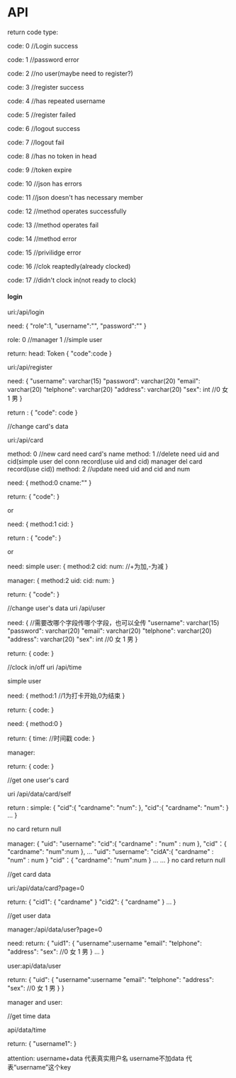 # API

return code type:

code: 0   //Login success

code: 1   //password error

code: 2   //no user(maybe need to register?)

code: 3   //register success

code: 4   //has repeated username

code: 5   //register failed

code: 6   //logout success

code: 7   //logout fail

code: 8   //has no token in head

code: 9   //token expire 

code: 10  //json has errors

code: 11  //json doesn't has necessary member

code: 12  //method operates successfully

code: 13  //method operates fail

code: 14  //method error

code: 15  //privilidge error

code: 16  //clok reaptedly(already clocked)

code: 17  //didn't clock in(not ready to clock)

#### login

uri:/api/login

need:
{
    "role":1,
    "username":"",
    "password":""
}

role:
0   //manager
1   //simple user

return:
head: Token
{
    "code":code
}

uri:/api/register

need:
{
    "username":  varchar(15)
    "password":  varchar(20)
    "email":     varchar(20)
    "telphone":  varchar(20)
    "address":   varchar(20)
    "sex": int   //0 女 1 男
}

return :
{
    "code": code 
}


//change card's data

uri:/api/card

method: 0 //new card need card's name
method: 1 //delete need uid and cid(simple user del conn record(use uid and cid)     manager del card record(use cid))
method: 2 //update need uid and cid and num

need:
{
    method:0
    cname:""
}

return:
{
    "code":
}

or

need:
{
    method:1
    cid:
}

return :
{
    "code":
}

or

need:
simple user:
{
    method:2
    cid:
    num:        //+为加,-为减
}

manager:
{
    method:2
    uid:
    cid:
    num:
}

return:
{
    "code":
}

//change user's data
uri /api/user

need:
{
    //需要改哪个字段传哪个字段，也可以全传
    "username":  varchar(15)
    "password":  varchar(20)
    "email":     varchar(20)
    "telphone":  varchar(20)
    "address":   varchar(20)
    "sex": int   //0 女 1 男
}

return:
{
    code:
}

//clock in/off
uri /api/time

simple user

need:
{
    method:1 //1为打卡开始,0为结束
}

return:
{
    code:
}

need:
{
    method:0
}

return:
{
    time:   //时间戳
    code:
}

manager:

return:
{
    code:
}


//get one user's card

uri /api/data/card/self

return :
simple:
{
    "cid":{
        "cardname":
        "num":
    },
    "cid":{
        "cardname":
        "num":
    }
    ...
}

no card return null

manager:
{
    "uid":
        "username":
        "cid":{
            "cardname" : 
            "num" : num
        },
        "cid"：{
            "cardname":
            "num":num
        },
        ...
    "uid":
        "username":
        "cidA":{
            "cardname" : 
            "num" : num
        }
        "cid"：{
            "cardname":
            "num":num
        }
        ...
    ...
}
no card return null

//get card data

uri:/api/data/card?page=0

return:
{
    "cid1":
    {
        "cardname"
    }
    "cid2":
    {
        "cardname"
    }
    ...
}

//get  user data

manager:/api/data/user?page=0

need:
return:
{
    "uid1":
    {
        "username":username
        "email":
        "telphone":
        "address":
        "sex":  //0 女  1 男
    }
    ...
}

user:api/data/user

return:
{
    "uid":
    {
        "username":username
        "email":
        "telphone":
        "address":
        "sex":  //0 女  1 男
    }
}

manager and user:

//get time data

api/data/time

return:
{
    "username1":
}

attention:
username+data       代表真实用户名
username不加data    代表“username”这个key
